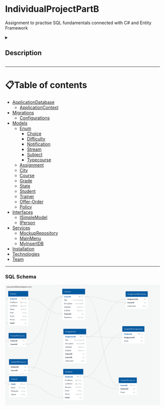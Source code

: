 # IndividualProjectPartB
Assignment to practise SQL fundamentals connected with C# and Entity Framework

<details><summary><h2>Description</h2></summary>
<p>
     <h3>Following PART A you need to implement the below functionality:</h3> 
    <ul>
    <li> <h4>Design the ERD of your system and verify it through an online tool such as https://sqldbm.com/(it requires a free account) [15 marks]</h4> </li>
    <li> <h4>Identify  any  other  tables  you  need  based  on  your  implementation  and construct them [15 marks]</h4> </li>
    <li> <h4>Make the schema of a database that can keep data for the main entities of the  assignment  and  name  the  tables  as:  Students,  Trainers,  Assignments, Courses [15 marks]</h4></li>
    <li> <h4>Populate the tables of the database with enough data [10 marks]</h4></li>
    <li> <h4>You need to produce sql queries that output the following [19marks in total]:</h4></li>
    <ul>
    <li> <h4>A list of all the students [2marks]</h4></li>
    <li> <h4>A list of all the trainers[2marks]</h4></li>
    <li> <h4>A list of all the assignments[2marks]</h4></li>
    <li> <h4>A list of all the courses[2marks]</h4></li>
    <li> <h4>All the students per course[2marks]</h4></li>
    <li> <h4>All the trainers per course[2marks]</h4></li>
    <li> <h4>All the assignments per course[2marks]</h4></li>
    <li> <h4>All the assignments per course per student[2marks]</h4></li>
    <li> <h4>A list of students that belong to more than one courses[3marks]</h4></li>
    </ul>
  <li> <h3>You also need to produce a small project that [26 marks]</h3></li>
  <ul>
      <li>makes  a  connection  to  the  database and  executes  the  above  sql queries[9 marks]</li>
      <li>makes a connection to the database and inserts inputdata from the keyboard to the following tables,</li>
      <ul>
       <li>students[2 marks]</li>
       <li>trainers[2 marks]</li>
       <li>assignments[2 marks]</li>
       <li>courses[2 marks]</li>
       <li>students per course[3 marks]</li>
       <li>trainers per course[3 marks]</li>
       <li>assignments per student per course[3 marks]</li>
      </ul>
  </ul>
  </ul>
  <h3>You    need    to    submit    all    the    produced    files    in    a    zip    file    named    by your_name_individual_partb.zip</h3>
    </p>
</details>


------------------------------------------------------------------------------------------------------------------------------------------------------

📋Table of contents
=================

<!--ts-->



* [ApplicationDatabase](#applicationdatabase)
    * [ApplicationContext](#applicationcontext)
* [Migrations](#migrations)
    * [Configurations](#configurations)
* [Models](#)
    * [Enum](#enum)
      * [Choice](#choice)
      * [Difficulty](#difficulty)
      * [Notification](#notification)
      * [Stream](#stream)
      * [Subject](#subject)
      * [Typecourse](#typecourse)
   * [Assignment](#assignment)
   * [City](#city)
   * [Course](#course)
   * [Grade](#grade)
   * [State](#state)
   * [Student](#student)
   * [Trainer](#trainer)
   * [Offer-Order](#offer-order)
   * [Policy](#policy)
* [Interfaces](#interfaces)
   * [ISimpleModel](#isimplemodel)
   * [IPerson](#iperson)
* [Services](#services)
   * [MockupRepository](#mockuprepository)
   * [MainMenu](#mainmenu)
   * [MyInsertDB](#myinsertdb)
* [Installation](#installation)
* [Technologies](#technologies)
* [Team](#team)
  
   
   
<!--te-->

------------------------------------------------------------------------------------------------------------------------------


### SQL Schema
![SQL SCHEMA](Prototype/img/SQLSCHEMA.png)
